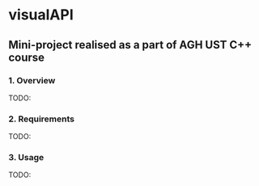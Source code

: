 # visualAPI
## Mini-project realised as a part of AGH UST C++ course
### 1. Overview
TODO:
### 2. Requirements
TODO:
### 3. Usage
TODO:
